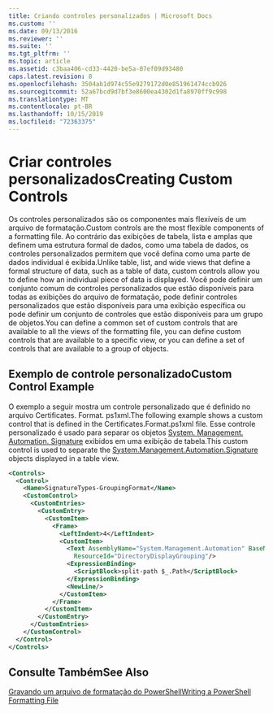 ```yaml
---
title: Criando controles personalizados | Microsoft Docs
ms.custom: ''
ms.date: 09/13/2016
ms.reviewer: ''
ms.suite: ''
ms.tgt_pltfrm: ''
ms.topic: article
ms.assetid: c3baa406-cd33-4420-be5a-07ef09d93480
caps.latest.revision: 8
ms.openlocfilehash: 3504ab1d974c55e9279172d0e851961474ccb926
ms.sourcegitcommit: 52a67bcd9d7bf3e8600ea4302d1fa8970ff9c998
ms.translationtype: MT
ms.contentlocale: pt-BR
ms.lasthandoff: 10/15/2019
ms.locfileid: "72363375"
---
```

# <a name="creating-custom-controls"></a><span data-ttu-id="6bb5a-102">Criar controles personalizados</span><span class="sxs-lookup"><span data-stu-id="6bb5a-102">Creating Custom Controls</span></span>

<span data-ttu-id="6bb5a-103">Os controles personalizados são os componentes mais flexíveis de um arquivo de formatação.</span><span class="sxs-lookup"><span data-stu-id="6bb5a-103">Custom controls are the most flexible components of a formatting file.</span></span> <span data-ttu-id="6bb5a-104">Ao contrário das exibições de tabela, lista e amplas que definem uma estrutura formal de dados, como uma tabela de dados, os controles personalizados permitem que você defina como uma parte de dados individual é exibida.</span><span class="sxs-lookup"><span data-stu-id="6bb5a-104">Unlike table, list, and wide views that define a formal structure of data, such as a table of data, custom controls allow you to define how an individual piece of data is displayed.</span></span> <span data-ttu-id="6bb5a-105">Você pode definir um conjunto comum de controles personalizados que estão disponíveis para todas as exibições do arquivo de formatação, pode definir controles personalizados que estão disponíveis para uma exibição específica ou pode definir um conjunto de controles que estão disponíveis para um grupo de objetos.</span><span class="sxs-lookup"><span data-stu-id="6bb5a-105">You can define a common set of custom controls that are available to all the views of the formatting file, you can define custom controls that are available to a specific view, or you can define a set of controls that are available to a group of objects.</span></span>

## <a name="custom-control-example"></a><span data-ttu-id="6bb5a-106">Exemplo de controle personalizado</span><span class="sxs-lookup"><span data-stu-id="6bb5a-106">Custom Control Example</span></span>

<span data-ttu-id="6bb5a-107">O exemplo a seguir mostra um controle personalizado que é definido no arquivo Certificates. Format. ps1xml.</span><span class="sxs-lookup"><span data-stu-id="6bb5a-107">The following example shows a custom control that is defined in the Certificates.Format.ps1xml file.</span></span> <span data-ttu-id="6bb5a-108">Esse controle personalizado é usado para separar os objetos [System. Management. Automation. Signature](/dotnet/api/System.Management.Automation.Signature) exibidos em uma exibição de tabela.</span><span class="sxs-lookup"><span data-stu-id="6bb5a-108">This custom control is used to separate the [System.Management.Automation.Signature](/dotnet/api/System.Management.Automation.Signature) objects displayed in a table view.</span></span>

```xml
<Controls>
  <Control>
    <Name>SignatureTypes-GroupingFormat</Name>
    <CustomControl>
      <CustomEntries>
        <CustomEntry>
          <CustomItem>
            <Frame>
              <LeftIndent>4</LeftIndent>
              <CustomItem>
                <Text AssemblyName="System.Management.Automation" BaseName="FileSystemProviderStrings"
                  ResourceId="DirectoryDisplayGrouping"/>
                <ExpressionBinding>
                  <ScriptBlock>split-path $_.Path</ScriptBlock>
                </ExpressionBinding>
                <NewLine/>
              </CustomItem>
            </Frame>
          </CustomItem>
        </CustomEntry>
      </CustomEntries>
    </CustomControl>
  </Control>
</Controls>

```

## <a name="see-also"></a><span data-ttu-id="6bb5a-109">Consulte Também</span><span class="sxs-lookup"><span data-stu-id="6bb5a-109">See Also</span></span>

[<span data-ttu-id="6bb5a-110">Gravando um arquivo de formatação do PowerShell</span><span class="sxs-lookup"><span data-stu-id="6bb5a-110">Writing a PowerShell Formatting File</span></span>](./writing-a-powershell-formatting-file.md)
